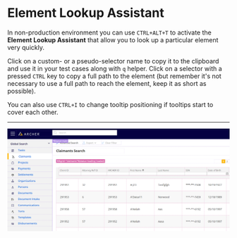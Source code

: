 # Element Lookup Assistant
In non-production environment you can use `CTRL+ALT+T` to activate the **Element Lookup Assistant** that allow you to look up a particular element very quickly.

Click on a custom- or a pseudo-selector name to copy it to the clipboard and use it in your test cases along with `q` helper.
Click on a selector with a pressed `CTRL` key to copy a full path to the element (but remember it's not necessary to use a full path to reach the element, keep it as short as possible).

You can also use `CTRL+I` to change tooltip positioning if tooltips start to cover each other.

---
![ELA interface](./images/ela-interface.png)
